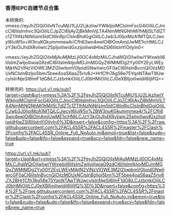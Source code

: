 ### 香港IEPC自建节点合集
未转换的:
vmess://eyJhZGQiOiIxNTcuMjU1LjU2LjkzIiwiYWlkIjoiMCIsImFscG4iOiIiLCJmcCI6IiIsImhvc3QiOiIiLCJpZCI6IjAyZjBkMmVjLTA4NmMtNGNhMi1hMjI5LTdlZTc1ZTlhNzNiNiIsIm5ldCI6InRjcCIsInBhdGgiOiIiLCJwb3J0IjoiMzA1MTQiLCJwcyI6IuW5v+W3nuKGkummmea4r/Cfh63wn4ewIOiBlOmAmjUwME1icHMiLCJzY3kiOiJhdXRvIiwic25pIjoiIiwidGxzIjoiIiwidHlwZSI6IiIsInYiOiIyIn0=

vmess://eyJhZGQiOiIxMjAuMjMzLjI0OC4xMzMiLCJhaWQiOiIwIiwiYWxwbiI6IiIsImZwIjoiIiwiaG9zdCI6IiIsImlkIjoiMDJmMGQyZWMtMDg2Yy00Y2EyLWEyMjktN2VlNzVlOWE3M2I2IiwibmV0IjoidGNwIiwicGF0aCI6IiIsInBvcnQiOiIzMDUxNCIsInBzIjoi5bm/5bee4oaS6aaZ5riv8J+HrfCfh7Ag56e75YqoNTAwTWJwcyIsInNjeSI6ImF1dG8iLCJzbmkiOiIiLCJ0bHMiOiIiLCJ0eXBlIjoiIiwidiI6IjIifQ==

转换完的:
https://url.v1.mk/sub?target=clash&url=vmess%3A%2F%2FeyJhZGQiOiIxNTcuMjU1LjU2LjkzIiwiYWlkIjoiMCIsImFscG4iOiIiLCJmcCI6IiIsImhvc3QiOiIiLCJpZCI6IjAyZjBkMmVjLTA4NmMtNGNhMi1hMjI5LTdlZTc1ZTlhNzNiNiIsIm5ldCI6InRjcCIsInBhdGgiOiIiLCJwb3J0IjoiMzA1MTQiLCJwcyI6IuW5v%2BW3nuKGkummmea4r%2FCfh63wn4ewIOiBlOmAmjUwME1icHMiLCJzY3kiOiJhdXRvIiwic25pIjoiIiwidGxzIjoiIiwidHlwZSI6IiIsInYiOiIyIn0%3D&insert=false&config=https%3A%2F%2Fraw.githubusercontent.com%2FACL4SSR%2FACL4SSR%2Fmaster%2FClash%2Fconfig%2FACL4SSR_Online_Full_NoAuto.ini&emoji=true&list=false&xudp=false&udp=false&tfo=false&expand=true&scv=false&fdn=false&new_name=true

https://url.v1.mk/sub?target=clash&url=vmess%3A%2F%2FeyJhZGQiOiIxMjAuMjMzLjI0OC4xMzMiLCJhaWQiOiIwIiwiYWxwbiI6IiIsImZwIjoiIiwiaG9zdCI6IiIsImlkIjoiMDJmMGQyZWMtMDg2Yy00Y2EyLWEyMjktN2VlNzVlOWE3M2I2IiwibmV0IjoidGNwIiwicGF0aCI6IiIsInBvcnQiOiIzMDUxNCIsInBzIjoi5bm%2F5bee4oaS6aaZ5riv8J%2BHrfCfh7Ag56e75YqoNTAwTWJwcyIsInNjeSI6ImF1dG8iLCJzbmkiOiIiLCJ0bHMiOiIiLCJ0eXBlIjoiIiwidiI6IjIifQ%3D%3D&insert=false&config=https%3A%2F%2Fraw.githubusercontent.com%2FACL4SSR%2FACL4SSR%2Fmaster%2FClash%2Fconfig%2FACL4SSR_Online_Full_NoAuto.ini&emoji=true&list=false&xudp=false&udp=false&tfo=false&expand=true&scv=false&fdn=false&new_name=true
